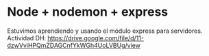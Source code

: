 # Node + nodemon + express

Estuvimos aprendiendo y usando el módulo express para servidores.
Actividad DH: https://drive.google.com/file/d/11-dzwVviHPQmZDAGCnfYkWGh4UoLVBUg/view